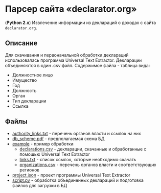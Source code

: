 # Парсер сайта «declarator.org»

(__Python 2.x__) Извлечение информации из деклараций о доходах с сайта `declarator.org`.

## Описание
Для скачивания и первоначальной обработки деклараций использовалась программа Universal Text Extractor. Декларации объединяются в один .csv файл.
Содержимое файла - таблица вида:
- Должностное лицо
- Имущество
- Год
- Должность
- Орган
- Тип декларации
- Ссылка

## Файлы
- [authority_links.txt](authority_links.txt) - перечень органов власти и ссылок на них
- [db_scheme.pdf](db_scheme.pdf) - предполагаемая схема БД
- [example](example) - пример обработки
	- [declarations.csv](example/declarations.csv) - декларации, скачанные и обработанные с помощью Universal Text Extractor
	- [links.txt](example/links.txt) - список ссылок, которые необходимо скачать
	- [organizations.csv](example/organizations.csv) - перечень органов власти и соответствующих регионов
- [project.json](project.json) - проект программы Universal Text Extractor
- [script.py](script.py) - обработка объединенных деклараций и подготовка файлов для загрузки в БД